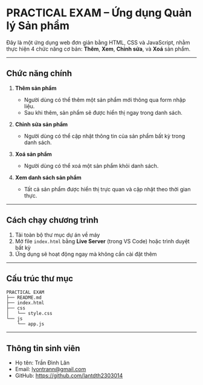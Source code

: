 # PRACTICAL EXAM – Ứng dụng Quản lý Sản phẩm

Đây là một ứng dụng web đơn giản bằng HTML, CSS và JavaScript, nhằm thực hiện 4 chức năng cơ bản: **Thêm**, **Xem**, **Chỉnh sửa**, và **Xoá** sản phẩm.

---

## Chức năng chính

1. **Thêm sản phẩm**  
   - Người dùng có thể thêm một sản phẩm mới thông qua form nhập liệu.  
   - Sau khi thêm, sản phẩm sẽ được hiển thị ngay trong danh sách.

2. **Chỉnh sửa sản phẩm**  
   - Người dùng có thể cập nhật thông tin của sản phẩm bất kỳ trong danh sách.

3. **Xoá sản phẩm**  
   - Người dùng có thể xoá một sản phẩm khỏi danh sách.

4. **Xem danh sách sản phẩm**  
   - Tất cả sản phẩm được hiển thị trực quan và cập nhật theo thời gian thực.

---

## Cách chạy chương trình

1. Tải toàn bộ thư mục dự án về máy
2. Mở file `index.html` bằng **Live Server** (trong VS Code) hoặc trình duyệt bất kỳ
3. Ứng dụng sẽ hoạt động ngay mà không cần cài đặt thêm

---

## Cấu trúc thư mục
```
PRACTICAL EXAM
├── README.md
├── index.html
├── css
│   └── style.css
└── js
    └── app.js
```
---

## Thông tin sinh viên

- Họ tên: Trần Đình Lân  
- Email: lyontrann@gmail.com  
- GitHub: https://github.com/lantdth2303014  